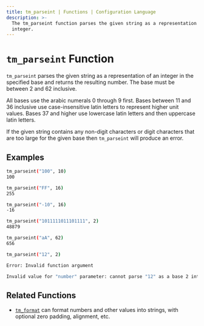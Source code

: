```yaml
---
title: tm_parseint | Functions | Configuration Language
description: >-
  The tm_parseint function parses the given string as a representation of an
  integer.
---
```


# `tm_parseint` Function

`tm_parseint` parses the given string as a representation of an integer in
the specified base and returns the resulting number. The base must be between 2
and 62 inclusive.

All bases use the arabic numerals 0 through 9 first. Bases between 11 and 36
inclusive use case-insensitive latin letters to represent higher unit values.
Bases 37 and higher use lowercase latin letters and then uppercase latin
letters.

If the given string contains any non-digit characters or digit characters that
are too large for the given base then `tm_parseint` will produce an error.

## Examples

```sh
tm_parseint("100", 10)
100

tm_parseint("FF", 16)
255

tm_parseint("-10", 16)
-16

tm_parseint("1011111011101111", 2)
48879

tm_parseint("aA", 62)
656

tm_parseint("12", 2)

Error: Invalid function argument

Invalid value for "number" parameter: cannot parse "12" as a base 2 integer.
```

## Related Functions

* [`tm_format`](./tm_format.md) can format numbers and other values into strings,
  with optional zero padding, alignment, etc.
